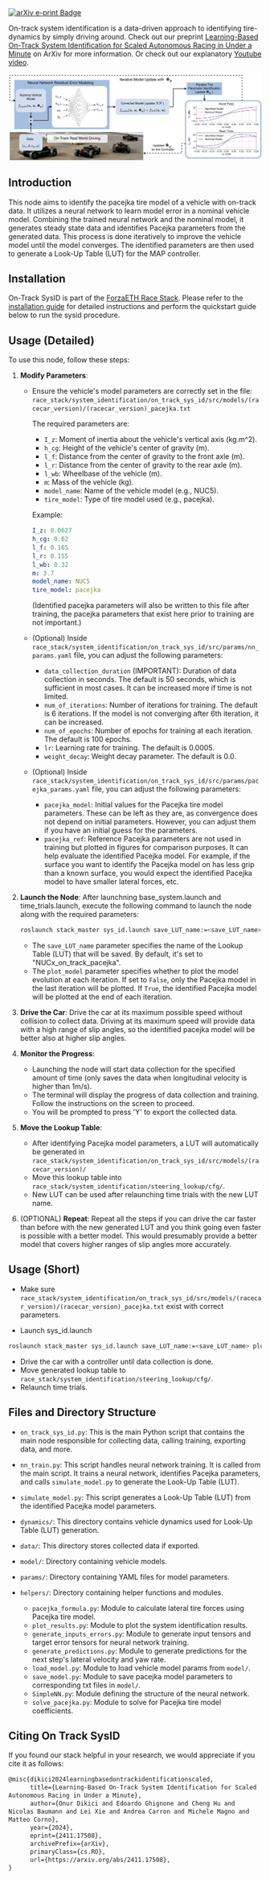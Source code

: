 <a href="http://arxiv.org/abs/2411.17508">
    <img src="https://img.shields.io/badge/arXiv.org-2411.17508-b31b1b" alt="arXiv e-print Badge">
</a>

On-track system identification is a data-driven approach to identifying tire-dynamics by simply driving around. Check out our preprint [Learning-Based On-Track System Identification for Scaled Autonomous Racing in Under a Minute](https://arxiv.org/abs/2411.17508) on ArXiv for more information. Or check out our explanatory [Youtube video](https://www.youtube.com/watch?v=4kLpSiZoAsE&feature=youtu.be).

![On-Track SysID](./misc/graphicalabstract.png)

## Introduction

This node aims to identify the pacejka tire model of a vehicle with on-track data. It utilizes a neural network to learn model error in a nominal vehicle model. Combining the trained neural network and the nominal model, it generates steady state data and identifies Pacejka parameters from the generated data. This process is done iteratively to improve the vehicle model until the model converges.
The identified parameters are then used to generate a Look-Up Table (LUT) for the MAP controller.

## Installation
On-Track SysID is part of the [ForzaETH Race Stack](https://github.com/ForzaETH/race_stack). Please refer to the [installation guide](https://github.com/ForzaETH/race_stack/blob/main/INSTALLATION.md) for detailed instructions and perform the quickstart guide below to run the sysid procedure.

## Usage (Detailed)

To use this node, follow these steps:

1. **Modify Parameters**:
   - Ensure the vehicle's model parameters are correctly set in the file:
     `race_stack/system_identification/on_track_sys_id/src/models/(racecar_version)/(racecar_version)_pacejka.txt` 
     
     The required parameters are:

        - `I_z`: Moment of inertia about the vehicle's vertical axis (kg.m^2).
        - `h_cg`: Height of the vehicle's center of gravity (m).
        - `l_f`: Distance from the center of gravity to the front axle (m).
        - `l_r`: Distance from the center of gravity to the rear axle (m).
        - `l_wb`: Wheelbase of the vehicle (m).
        - `m`: Mass of the vehicle (kg).
        - `model_name`: Name of the vehicle model (e.g., NUC5).
        - `tire_model`: Type of tire model used (e.g., pacejka).

        Example:
        ```yaml
        I_z: 0.0627
        h_cg: 0.02
        l_f: 0.165
        l_r: 0.155
        l_wb: 0.32
        m: 3.7
        model_name: NUC5
        tire_model: pacejka
        ```
        (Identified pacejka parameters will also be written to this file after training, the pacejka parameters that exist here prior to training are not important.)
    - (Optional) Inside `race_stack/system_identification/on_track_sys_id/src/params/nn_params.yaml` file, you can adjust the following parameters:
    
        - `data_collection_duration` (IMPORTANT): Duration of data collection in seconds. The default is 50 seconds, which is sufficient in most cases. It can be increased more if time is not limited.
        - `num_of_iterations`: Number of iterations for training. The default is 6 iterations. If the model is not converging after 6th iteration, it can be increased.
        - `num_of_epochs`: Number of epochs for training at each iteration. The default is 100 epochs.
        - `lr`: Learning rate for training. The default is 0.0005.
        - `weight_decay`: Weight decay parameter. The default is 0.0.

    - (Optional) Inside `race_stack/system_identification/on_track_sys_id/src/params/pacejka_params.yaml` file, you can adjust the following parameters:

        - `pacejka_model`: Initial values for the Pacejka tire model parameters. These can be left as they are, as convergence does not depend on initial parameters. However, you can adjust them if you have an initial guess for the parameters.
        - `pacejka_ref`: Reference Pacejka parameters are not used in training but plotted in figures for comparison purposes. It can help evaluate the identified Pacejka model. For example, if the surface you want to identify the Pacejka model on has less grip than a known surface, you would expect the identified Pacejka model to have smaller lateral forces, etc.

2. **Launch the Node**: After launchning base_system.launch and time_trials.launch, execute the following command to launch the node along with the required parameters:

    ```bash
    roslaunch stack_master sys_id.launch save_LUT_name:=<save_LUT_name> plot_model:=<True/False>
    ```

    - The `save_LUT_name` parameter specifies the name of the Lookup Table (LUT) that will be saved. By default, it's set to "NUCx_on_track_pacejka".
    - The `plot_model` parameter specifies whether to plot the model evolution at each iteration. If set to `False`, only the Pacejka model in the last iteration will be plotted. If `True`, the identified Pacejka model will be plotted at the end of each iteration.

3. **Drive the Car**: Drive the car at its maximum possible speed without collision to collect data. Driving at its maximum speed will provide data with a high range of slip angles, so the identified pacejka model will be better also at higher slip angles.

4. **Monitor the Progress**: 
    - Launching the node will start data collection for the specified amount of time (only saves the data when longitudinal velocity is higher than 1m/s). 
    - The terminal will display the progress of data collection and training. Follow the instructions on the screen to proceed. 
    - You will be prompted to press 'Y' to export the collected data.

5. **Move the Lookup Table**: 
    - After identifying Pacejka model parameters, a LUT will automatically be generated in `race_stack/system_identification/on_track_sys_id/src/models/(racecar_version)/`
    - Move this lookup table into `race_stack/system_identification/steering_lookup/cfg/`.
    - New LUT can be used after relaunching time trials with the new LUT name.
6. (OPTIONAL) **Repeat**: Repeat all the steps if you can drive the car faster than before with the new generated LUT and you think going even faster is possible with a better model. This would presumably provide a better model that covers higher ranges of slip angles more accurately.

## Usage (Short)
 - Make sure `race_stack/system_identification/on_track_sys_id/src/models/(racecar_version)/(racecar_version)_pacejka.txt` exist with correct parameters.

 - Launch sys_id.launch
  ```bash
  roslaunch stack_master sys_id.launch save_LUT_name:=<save_LUT_name> plot_model:=<True/False>
  ```
 - Drive the car with a controller until data collection is done.
 - Move generated lookup table to `race_stack/system_identification/steering_lookup/cfg/`. 
 - Relaunch time trials.

## Files and Directory Structure

- `on_track_sys_id.py`: This is the main Python script that contains the main node responsible for collecting data, calling training, exporting data, and more.

- `nn_train.py`: This script handles neural network training. It is called from the main script. It trains a neural network, identifies Pacejka parameters, and calls `simulate_model.py` to generate the Look-Up Table (LUT).

- `simulate_model.py`: This script generates a Look-Up Table (LUT) from the identified Pacejka model parameters.

- `dynamics/`: This directory contains vehicle dynamics used for Look-Up Table (LUT) generation.

- `data/`: This directory stores collected data if exported.

- `model/`: Directory containing vehicle models.

- `params/`: Directory containing YAML files for model parameters.

- `helpers/`: Directory containing helper functions and modules.
    - `pacejka_formula.py`: Module to calculate lateral tire forces using Pacejka tire model.
    - `plot_results.py`: Module to plot the system identification results.
    - `generate_inputs_errors.py`: Module to generate input tensors and target error tensors for neural network training.
    - `generate_predictions.py`: Module to generate predictions for the next step's lateral velocity and yaw rate.
    - `load_model.py`: Module to load vehicle model params from `model/`.
    - `save_model.py`: Module to save pacejka model parameters to corresponding txt files in `model/`.
    - `SimpleNN.py`: Module defining the structure of the neural network.
    - `solve_pacejka.py`: Module to solve for Pacejka tire model coefficients.

## Citing On Track SysID

If you found our stack helpful in your research, we would appreciate if you cite it as follows:
```
@misc{dikici2024learningbasedontrackidentificationscaled,
      title={Learning-Based On-Track System Identification for Scaled Autonomous Racing in Under a Minute}, 
      author={Onur Dikici and Edoardo Ghignone and Cheng Hu and Nicolas Baumann and Lei Xie and Andrea Carron and Michele Magno and Matteo Corno},
      year={2024},
      eprint={2411.17508},
      archivePrefix={arXiv},
      primaryClass={cs.RO},
      url={https://arxiv.org/abs/2411.17508}, 
}
```

